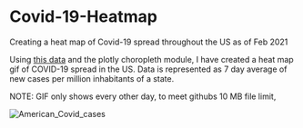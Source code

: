 # Covid-19-Heatmap
Creating a heat map of Covid-19 spread throughout the US as of Feb 2021

Using [this data](https://raw.githubusercontent.com/nytimes/covid-19-data/master/us-states.csv) and the plotly choropleth module, I have created a heat map gif of COVID-19 spread in the US. Data is represented as 7 day average of new cases per million inhabitants of a state.

NOTE: GIF only shows every other day, to meet githubs 10 MB file limit,

![American_Covid_cases](https://user-images.githubusercontent.com/65193347/107431030-e8c8c100-6af3-11eb-8c50-b7f3ebb5ac16.gif)
